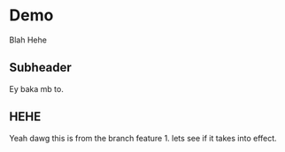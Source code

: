 # Demo 

Blah
Hehe

## Subheader

Ey baka mb to.

## HEHE
Yeah dawg this is from the branch feature 1. lets see if it takes into effect.
